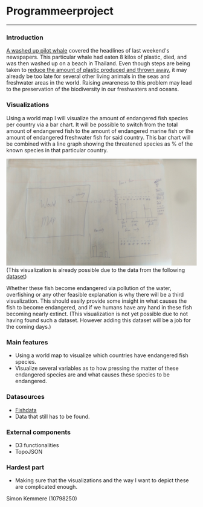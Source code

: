 # Programmeerproject
--------------------
### Introduction
[A washed up pilot whale](https://www.nrc.nl/nieuws/2018/06/03/in-thailand-aangespoelde-griend-dood-na-eten-8-kilo-plastic-a1605231)
covered the headlines of last weekend's newspapers. This particular whale had eaten 8 kilos of plastic, died, and was then washed up on a
beach in Thailand. Even though steps are being taken to [reduce the amount of plastic produced and thrown away](https://www.nrc.nl/nieuws/2018/05/28/rietjes-mogen-niet-meer-maar-dat-microplastic-in-je-scrub-wel-a1604504),
it may already be too late for several other living animals in the seas and freshwater areas in the world. Raising awareness to this
problem may lead to the preservation of the biodiversity in our freshwaters and oceans.

### Visualizations
Using a world map I will visualize the amount of endangered fish species per country via a bar chart. It will be possible to switch from
the total amount of endangered fish to the amount of endangered marine fish or the amount of endangered freshwater fish for said country.
This bar chart will be combined with a line graph showing the threatened species as % of the known species in that particular country.

![Visualization1](https://github.com/MinorDelay/Programmeerproject/blob/master/Something_fishy/doc/Opzet_deel1.jpg)
(This visualization is already possible due to the data from the following [dataset](https://stats.oecd.org/Index.aspx?DataSetCode=WILD_LIFE#))

Whether these fish become endangered via pollution of the water, overfishing or any other feasible explanation is why there will be a
third visualization. This should easily provide some insight in what causes the fish to become endangered, and if we humans have any
hand in these fish becoming nearly extinct.
(This visualization is not yet possible due to not having found such a dataset. However adding this dataset will be a job for the coming
days.)

### Main features
- Using a world map to visualize which countries have endangered fish species.
- Visualize several variables as to how pressing the matter of these endangered species are and what causes these species to be
endangered.

### Datasources
- [Fishdata](https://stats.oecd.org/Index.aspx?DataSetCode=WILD_LIFE#)
- Data that still has to be found.

### External components
- D3 functionalities
- TopoJSON

### Hardest part
- Making sure that the visualizations and the way I want to depict these are complicated enough.

Simon Kemmere (10798250)
